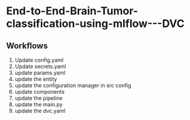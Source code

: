 # End-to-End-Brain-Tumor-classification-using-mlflow---DVC


## Workflows 

1. Update config.yaml 
2. Update secrets.yaml 
3. update params.yaml 
4. update the entity
5. update the configuration manager in src config
6. update components
7. update the pipeline
8. update the main.py
9. update the dvc.yaml